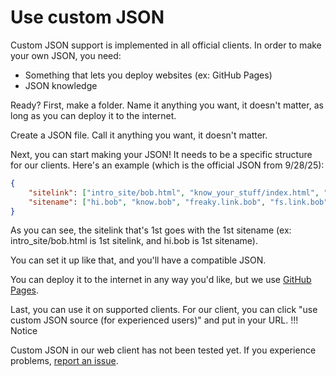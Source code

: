 # Use custom JSON
Custom JSON support is implemented in all official clients. In order to make your own JSON, you need:
- Something that lets you deploy websites (ex: GitHub Pages)
- JSON knowledge

Ready? First, make a folder. Name it anything you want, it doesn't matter, as long as you can deploy it to the internet.

Create a JSON file. Call it anything you want, it doesn't matter.

Next, you can start making your JSON! It needs to be a specific structure for our clients. Here's an example (which is the official JSON from 9/28/25):

```json
{
    "sitelink": ["intro_site/bob.html", "know_your_stuff/index.html", "https://freakybob.site", "https://fs.freakybob.site", "https://www.youtube.com/watch?v=dQw4w9WgXcQ"],
    "sitename": ["hi.bob", "know.bob", "freaky.link.bob", "fs.link.bob", "rick.roll"]
}
```

As you can see, the sitelink that's 1st goes with the 1st sitename (ex: intro_site/bob.html is 1st sitelink, and hi.bob is 1st sitename).

You can set it up like that, and you'll have a compatible JSON.

You can deploy it to the internet in any way you'd like, but we use [GitHub Pages](https://docs.github.com/en/pages/quickstart).

Last, you can use it on supported clients. For our client, you can click "use custom JSON source (for experienced users)" and put in your URL.
!!! Notice

Custom JSON in our web client has not been tested yet. If you experience problems, [report an issue](https://github.com/Freakybob-Team/bobnet/issues/new).